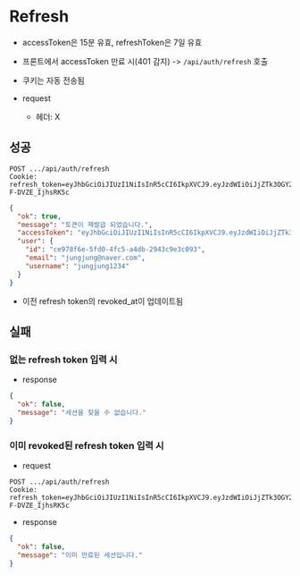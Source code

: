 # Refresh

- accessToken은 15분 유효, refreshToken은 7일 유효
- 프론트에서 accessToken 만료 시(401 감지) -> `/api/auth/refresh` 호출
- 쿠키는 자동 전송됨

- request
  - 헤더: X

## 성공

```http
POST .../api/auth/refresh
Cookie: refresh_token=eyJhbGciOiJIUzI1NiIsInR5cCI6IkpXVCJ9.eyJzdWIiOiJjZTk3OGY2ZS01ZmQwLTRmYzUtYTRkYi0yOTQzYzllM2MwOTMiLCJqdGkiOiJiOTJjZDVlYy1mM2FiLTRmYzktYjIwNi1iMGM2OGExMjM4NWQiLCJpYXQiOjE3NjExOTQyOTksImV4cCI6MTc2MTc5OTA5OX0.eVPj0d6rGnVOhETD2r2RM30ZGYc-F-DVZE_IjhsRK5c
```

```json
{
  "ok": true,
  "message": "토큰이 재발급 되었습니다.",
  "accessToken": "eyJhbGciOiJIUzI1NiIsInR5cCI6IkpXVCJ9.eyJzdWIiOiJjZTk3OGY2ZS01ZmQwLTRmYzUtYTRkYi0yOTQzYzllM2MwOTMiLCJlbWFpbCI6Imp1bmdqdW5nQG5hdmVyLmNvbSIsImlhdCI6MTc2MTE5NDU5OSwiZXhwIjoxNzYxMTk1NDk5fQ.zi7dte7Lep668llbEJFP-MhTZwZgM9JSAQEiFQubbIE",
  "user": {
    "id": "ce978f6e-5fd0-4fc5-a4db-2943c9e3c093",
    "email": "jungjung@naver.com",
    "username": "jungjung1234"
  }
}
```

- 이전 refresh token의 revoked_at이 업데이트됨

## 실패

### 없는 refresh token 입력 시

- response

```json
{
  "ok": false,
  "message": "세션을 찾을 수 없습니다."
}
```

### 이미 revoked된 refresh token 입력 시

- request

```http
POST .../api/auth/refresh
Cookie: refresh_token=eyJhbGciOiJIUzI1NiIsInR5cCI6IkpXVCJ9.eyJzdWIiOiJjZTk3OGY2ZS01ZmQwLTRmYzUtYTRkYi0yOTQzYzllM2MwOTMiLCJqdGkiOiJiOTJjZDVlYy1mM2FiLTRmYzktYjIwNi1iMGM2OGExMjM4NWQiLCJpYXQiOjE3NjExOTQyOTksImV4cCI6MTc2MTc5OTA5OX0.eVPj0d6rGnVOhETD2r2RM30ZGYc-F-DVZE_IjhsRK5c
```

- response

```json
{
  "ok": false,
  "message": "이미 만료된 세션입니다."
}
```
